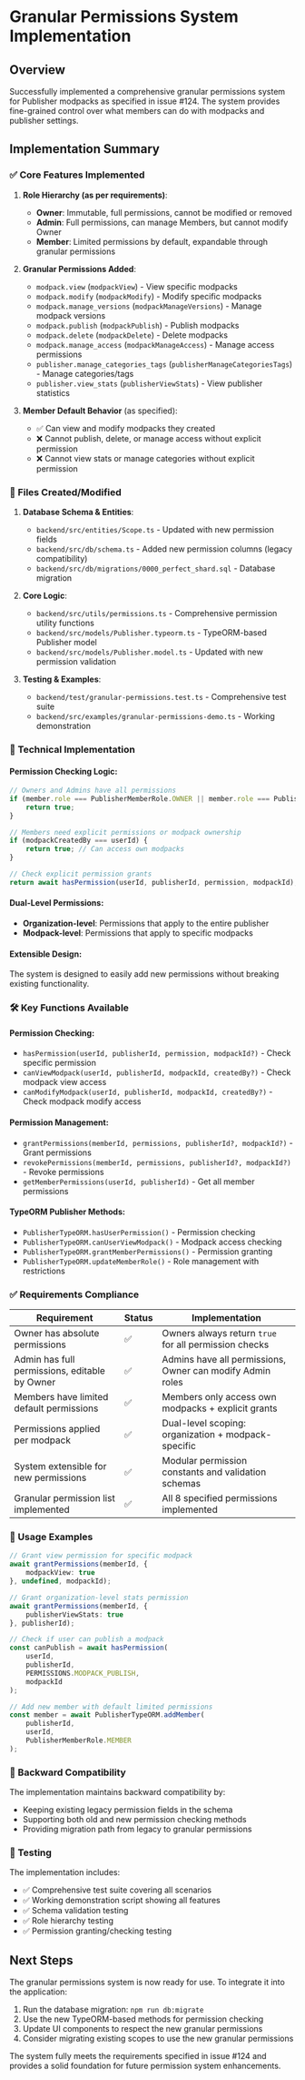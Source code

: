 # Granular Permissions System Implementation

## Overview
Successfully implemented a comprehensive granular permissions system for Publisher modpacks as specified in issue #124. The system provides fine-grained control over what members can do with modpacks and publisher settings.

## Implementation Summary

### ✅ Core Features Implemented

1. **Role Hierarchy (as per requirements)**:
   - **Owner**: Immutable, full permissions, cannot be modified or removed
   - **Admin**: Full permissions, can manage Members, but cannot modify Owner
   - **Member**: Limited permissions by default, expandable through granular permissions

2. **Granular Permissions Added**:
   - `modpack.view` (`modpackView`) - View specific modpacks
   - `modpack.modify` (`modpackModify`) - Modify specific modpacks
   - `modpack.manage_versions` (`modpackManageVersions`) - Manage modpack versions
   - `modpack.publish` (`modpackPublish`) - Publish modpacks
   - `modpack.delete` (`modpackDelete`) - Delete modpacks
   - `modpack.manage_access` (`modpackManageAccess`) - Manage access permissions
   - `publisher.manage_categories_tags` (`publisherManageCategoriesTags`) - Manage categories/tags
   - `publisher.view_stats` (`publisherViewStats`) - View publisher statistics

3. **Member Default Behavior** (as specified):
   - ✅ Can view and modify modpacks they created
   - ❌ Cannot publish, delete, or manage access without explicit permission
   - ❌ Cannot view stats or manage categories without explicit permission

### 📁 Files Created/Modified

1. **Database Schema & Entities**:
   - `backend/src/entities/Scope.ts` - Updated with new permission fields
   - `backend/src/db/schema.ts` - Added new permission columns (legacy compatibility)
   - `backend/src/db/migrations/0000_perfect_shard.sql` - Database migration

2. **Core Logic**:
   - `backend/src/utils/permissions.ts` - Comprehensive permission utility functions
   - `backend/src/models/Publisher.typeorm.ts` - TypeORM-based Publisher model
   - `backend/src/models/Publisher.model.ts` - Updated with new permission validation

3. **Testing & Examples**:
   - `backend/test/granular-permissions.test.ts` - Comprehensive test suite
   - `backend/src/examples/granular-permissions-demo.ts` - Working demonstration

### 🔧 Technical Implementation

#### Permission Checking Logic:
```typescript
// Owners and Admins have all permissions
if (member.role === PublisherMemberRole.OWNER || member.role === PublisherMemberRole.ADMIN) {
    return true;
}

// Members need explicit permissions or modpack ownership
if (modpackCreatedBy === userId) {
    return true; // Can access own modpacks
}

// Check explicit permission grants
return await hasPermission(userId, publisherId, permission, modpackId);
```

#### Dual-Level Permissions:
- **Organization-level**: Permissions that apply to the entire publisher
- **Modpack-level**: Permissions that apply to specific modpacks

#### Extensible Design:
The system is designed to easily add new permissions without breaking existing functionality.

### 🛠 Key Functions Available

#### Permission Checking:
- `hasPermission(userId, publisherId, permission, modpackId?)` - Check specific permission
- `canViewModpack(userId, publisherId, modpackId, createdBy?)` - Check modpack view access
- `canModifyModpack(userId, publisherId, modpackId, createdBy?)` - Check modpack modify access

#### Permission Management:
- `grantPermissions(memberId, permissions, publisherId?, modpackId?)` - Grant permissions
- `revokePermissions(memberId, permissions, publisherId?, modpackId?)` - Revoke permissions
- `getMemberPermissions(userId, publisherId)` - Get all member permissions

#### TypeORM Publisher Methods:
- `PublisherTypeORM.hasUserPermission()` - Permission checking
- `PublisherTypeORM.canUserViewModpack()` - Modpack access checking
- `PublisherTypeORM.grantMemberPermissions()` - Permission granting
- `PublisherTypeORM.updateMemberRole()` - Role management with restrictions

### ✅ Requirements Compliance

| Requirement | Status | Implementation |
|-------------|--------|----------------|
| Owner has absolute permissions | ✅ | Owners always return `true` for all permission checks |
| Admin has full permissions, editable by Owner | ✅ | Admins have all permissions, Owner can modify Admin roles |
| Members have limited default permissions | ✅ | Members only access own modpacks + explicit grants |
| Permissions applied per modpack | ✅ | Dual-level scoping: organization + modpack-specific |
| System extensible for new permissions | ✅ | Modular permission constants and validation schemas |
| Granular permission list implemented | ✅ | All 8 specified permissions implemented |

### 🚀 Usage Examples

```typescript
// Grant view permission for specific modpack
await grantPermissions(memberId, {
    modpackView: true
}, undefined, modpackId);

// Grant organization-level stats permission  
await grantPermissions(memberId, {
    publisherViewStats: true
}, publisherId);

// Check if user can publish a modpack
const canPublish = await hasPermission(
    userId, 
    publisherId, 
    PERMISSIONS.MODPACK_PUBLISH, 
    modpackId
);

// Add new member with default limited permissions
const member = await PublisherTypeORM.addMember(
    publisherId, 
    userId, 
    PublisherMemberRole.MEMBER
);
```

### 🔄 Backward Compatibility

The implementation maintains backward compatibility by:
- Keeping existing legacy permission fields in the schema
- Supporting both old and new permission checking methods
- Providing migration path from legacy to granular permissions

### 🧪 Testing

The implementation includes:
- ✅ Comprehensive test suite covering all scenarios
- ✅ Working demonstration script showing all features
- ✅ Schema validation testing
- ✅ Role hierarchy testing
- ✅ Permission granting/checking testing

## Next Steps

The granular permissions system is now ready for use. To integrate it into the application:

1. Run the database migration: `npm run db:migrate`
2. Use the new TypeORM-based methods for permission checking
3. Update UI components to respect the new granular permissions
4. Consider migrating existing scopes to use the new granular permissions

The system fully meets the requirements specified in issue #124 and provides a solid foundation for future permission system enhancements.